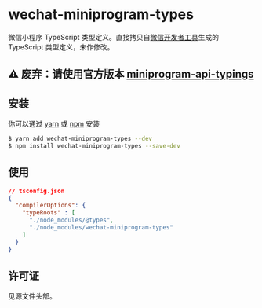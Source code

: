 # wechat-miniprogram-types

微信小程序 TypeScript 类型定义。直接拷贝自[微信开发者工具](https://developers.weixin.qq.com/miniprogram/dev/devtools/devtools.html)生成的 TypeScript 类型定义，未作修改。

## ⚠️ 废弃：请使用官方版本 [miniprogram-api-typings](https://github.com/wechat-miniprogram/api-typings)

## 安装

你可以通过 [yarn](https://yarnpkg.com/) 或 [npm](https://npmjs.com/) 安装

```bash
$ yarn add wechat-miniprogram-types --dev
$ npm install wechat-miniprogram-types --save-dev
```

## 使用

```json
// tsconfig.json
{
  "compilerOptions": {
    "typeRoots" : [
      "./node_modules/@types",
      "./node_modules/wechat-miniprogram-types"
    ]
  }
}
```

## 许可证

见源文件头部。
